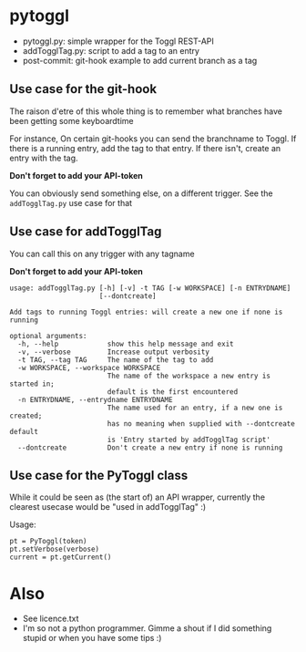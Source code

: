 # pytoggl

* pytoggl.py: simple wrapper for the Toggl REST-API
* addTogglTag.py: script to add a tag to an entry
* post-commit: git-hook example to add current branch as a tag

## Use case for the git-hook
The raison d'etre of this whole thing is to remember what branches
have been getting some keyboardtime

For instance, On certain git-hooks you can send the branchname to Toggl.
If there is a running entry, add the tag to that entry.
If there isn't, create an entry with the tag.

**Don't forget to add your API-token**

You can obviously send something else, on a different trigger.
See the `addTogglTag.py` use case for that

## Use case for addTogglTag
You can call this on any trigger with any tagname

**Don't forget to add your API-token**


	usage: addTogglTag.py [-h] [-v] -t TAG [-w WORKSPACE] [-n ENTRYDNAME]
	                      [--dontcreate]

	Add tags to running Toggl entries: will create a new one if none is running

	optional arguments:
	  -h, --help            show this help message and exit
	  -v, --verbose         Increase output verbosity
	  -t TAG, --tag TAG     The name of the tag to add
	  -w WORKSPACE, --workspace WORKSPACE
	                        The name of the workspace a new entry is started in;
	                        default is the first encountered
	  -n ENTRYDNAME, --entrydname ENTRYDNAME
	                        The name used for an entry, if a new one is created;
	                        has no meaning when supplied with --dontcreate default
	                        is 'Entry started by addTogglTag script'
	  --dontcreate          Don't create a new entry if none is running


## Use case for the PyToggl class
While it could be seen as (the start of) an API wrapper, currently the
clearest usecase would be "used in addTogglTag" :)

Usage:

    pt = PyToggl(token)
    pt.setVerbose(verbose)
    current = pt.getCurrent()

# Also
* See licence.txt
* I'm so not a python programmer.
Gimme a shout if I did something stupid or
when you have some tips :)
